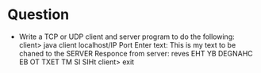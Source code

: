 # Question

-   Write a TCP or UDP client and server program to do the following:
    client> java client localhost/IP Port <enter>
    Enter text: This is my text to be chaned to the SERVER <enter>
    Responce from server: reves EHT YB DEGNAHC EB OT TXET TM SI SIHt
    client> exit

